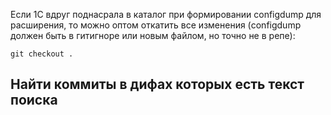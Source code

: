 Если 1С вдруг поднасрала в каталог при формировании configdump для расширения, то можно оптом откатить все изменения (configdump должен быть в гитигноре или новым файлом, но точно не в репе):
```console
git checkout .
```

## Найти коммиты в дифах которых есть текст поиска
